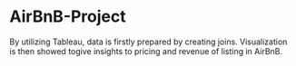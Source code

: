 # AirBnB-Project

By utilizing Tableau, data is firstly prepared by creating joins. Visualization is then showed togive insights to pricing and revenue of listing in AirBnB. 
